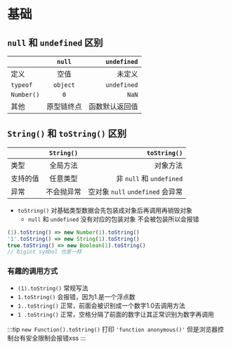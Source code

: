 # 基础

## `null` 和 `undefined` 区别
|  | `null` | `undefined` |
|----|:--:|---:|
| 定义 | 空值  | 未定义 |
| `typeof` | `object`  | `undefined` |
| `Number()` | `0`  | `NaN` |
| 其他 | 原型链终点  | 函数默认返回值 |

## `String()` 和 `toString()` 区别
|  | `String()` | `toString()` |
|----|:--:|---:|
| 类型 | 全局方法  | 对象方法 |
| 支持的值 | 任意类型  | 非 `null` 和 `undefined` |
| 异常 | 不会抛异常  | 空对象 `null` `undefined` 会异常 |

* `toString()` 对基础类型数据会先包装成对象后再调用再销毁对象
  * `null` 和 `undefined` 没有对应的包装对象 不会被包装所以会报错
```js
(1).toString() => new Number(1).toString()
'1'.toString() => new String(1).toString()
true.toString() => new Boolean(1).toString()
// bigint symbol 也是一样
```
### 有趣的调用方式
* `(1).toString()` 常规写法
* `1.toString()` 会报错，因为1.是一个浮点数
* `1..toString()` 正常，前面会被识别成一个数字1.0去调用方法
* `1 .toString()` 正常，空格分隔了前面的数字让其正常识别为数字再调用

:::tip
`new Function().toString()` 打印 `'function anonymous()'` 但是浏览器控制台有安全限制会报错xss
:::

